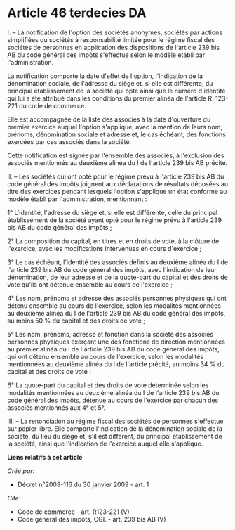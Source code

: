 # Article 46 terdecies DA

I. – La notification de l'option des sociétés anonymes, sociétés par actions simplifiées ou sociétés à responsabilité limitée
pour le régime fiscal des sociétés de personnes en application des dispositions de l'article 239 bis AB du code général des
impôts s'effectue selon le modèle établi par l'administration.

La notification comporte la date d'effet de l'option, l'indication de la dénomination sociale, de l'adresse du siège et, si
elle est différente, du principal établissement de la société qui opte ainsi que le numéro d'identité qui lui a été attribué
dans les conditions du premier alinéa de l'article R. 123-221 du code de commerce.

Elle est accompagnée de la liste des associés à la date d'ouverture du premier exercice auquel l'option s'applique, avec la
mention de leurs nom, prénoms, dénomination sociale et adresse et, le cas échéant, des fonctions exercées par ces associés
dans la société.

Cette notification est signée par l'ensemble des associés, à l'exclusion des associés mentionnés au deuxième alinéa du I de
l'article 239 bis AB précité.

II. – Les sociétés qui ont opté pour le régime prévu à l'article 239 bis AB du code général des impôts joignent aux
déclarations de résultats déposées au titre des exercices pendant lesquels l'option s'applique un état conforme au modèle
établi par l'administration, mentionnant :

1° L'identité, l'adresse du siège et, si elle est différente, celle du principal établissement de la société ayant opté pour
le régime prévu à l'article 239 bis AB du code général des impôts ;

2° La composition du capital, en titres et en droits de vote, à la clôture de l'exercice, avec les modifications intervenues
en cours d'exercice ;

3° Le cas échéant, l'identité des associés définis au deuxième alinéa du I de l'article 239 bis AB du code général des
impôts, avec l'indication de leur dénomination, de leur adresse et de la quote-part du capital et des droits de vote qu'ils
ont détenue ensemble au cours de l'exercice ;

4° Les nom, prénoms et adresse des associés personnes physiques qui ont détenu ensemble au cours de l'exercice, selon les
modalités mentionnées au deuxième alinéa du I de l'article 239 bis AB du code général des impôts, au moins 50 % du capital et
des droits de vote ;

5° Les nom, prénoms, adresse et fonction dans la société des associés personnes physiques exerçant une des fonctions de
direction mentionnées au premier alinéa du I de l'article 239 bis AB du code général des impôts, qui ont détenu ensemble au
cours de l'exercice, selon les modalités mentionnées au deuxième alinéa du I de l'article précité, au moins 34 % du capital
et des droits de vote ;

6° La quote-part du capital et des droits de vote déterminée selon les modalités mentionnées au deuxième alinéa du I de
l'article 239 bis AB du code général des impôts, détenue au cours de l'exercice par chacun des associés mentionnés aux 4° et
5°.

III. – La renonciation au régime fiscal des sociétés de personnes s'effectue sur papier libre. Elle comporte l'indication de
la dénomination sociale de la société, du lieu du siège et, s'il est différent, du principal établissement de la société,
ainsi que l'indication de l'exercice auquel elle s'applique.

**Liens relatifs à cet article**

_Créé par_:

  - Décret n°2009-116 du 30 janvier 2009 - art. 1

_Cite_:

  - Code de commerce - art. R123-221 (V)
  - Code général des impôts, CGI. - art. 239 bis AB  (V)
